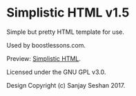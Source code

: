 # Simplistic HTML v1.5

Simple but pretty HTML template for use.

Used by boostlessons.com.

Preview: <a href="http://sanjayseshan.github.io/Simplistic-HTML">Simplistic HTML</a>.

Licensed under the GNU GPL v3.0.

Design Copyright (c) Sanjay Seshan 2017.
